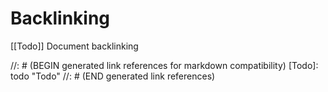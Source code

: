 # Backlinking

[[Todo]] Document backlinking

//: # (BEGIN generated link references for markdown compatibility)
[Todo]: todo "Todo"
//: # (END generated link references)
